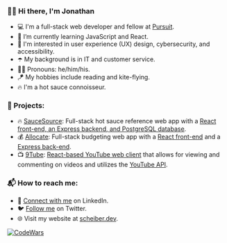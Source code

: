 ### 👋🏻 Hi there, I'm Jonathan

- 💻 I'm a full-stack web developer and fellow at [Pursuit](https://www.pursuit.org/).
- 🌱 I’m currently learning JavaScript and React.
- 💾 I'm interested in user experience (UX) design, cybersecurity, and accessibility.
- ☂️ My background is in IT and customer service.
- 👨‍💻 Pronouns: he/him/his.
- 🪁 My hobbies include reading and kite-flying.
- 🔥 I'm a hot sauce connoisseur.

### 🛫 Projects:
- 🔥 [SauceSource](https://saucesource.netlify.app/): Full-stack hot sauce reference web app with a [React front-end, an Express backend, and PostgreSQL database](https://github.com/Scheiber/saucesource).
- 💰 [Allocate](https://allocate.netlify.app/): Full-stack budgeting web app with a [React front-end](https://github.com/scheiber/allocate) and a [Express back-end](https://github.com/Scheiber/allocate-backend).
- 📺 [9Tube](https://9tube.netlify.app/): [React-based YouTube web client](https://github.com/JC-MT/YouTubeClone.9) that allows for viewing and commenting on videos and utilizes the [YouTube API](https://developers.google.com/youtube/v3).

### 📬 How to reach me:

- 💼 [Connect with me](https://www.linkedin.com/in/jonscheiber/) on LinkedIn.
- 🐦 [Follow me](https://twitter.com/scheiber) on Twitter.
- 🌐 Visit my website at [scheiber.dev](https://scheiber.dev/).

[![CodeWars](https://www.codewars.com/users/Scheiber/badges/large)](https://www.codewars.com/users/Scheiber)